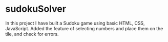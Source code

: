 # sudokuSolver
In this project I have built a Sudoku game using basic HTML, CSS, JavaScript. Added the feature of selecting numbers and place them on the tile, and check for errors.
